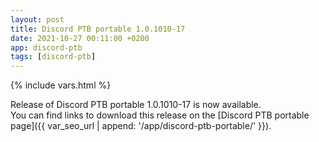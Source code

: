 ```yaml
---
layout: post
title: Discord PTB portable 1.0.1010-17
date: 2021-10-27 00:11:00 +0200
app: discord-ptb
tags: [discord-ptb]
---
```

{% include vars.html %}

Release of Discord PTB portable 1.0.1010-17 is now available.<br />
You can find links to download this release on the [Discord PTB portable page]({{ var_seo_url | append: '/app/discord-ptb-portable/' }}).
